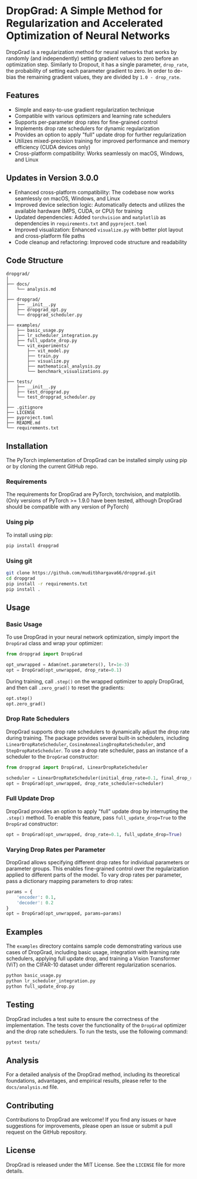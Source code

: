 # DropGrad: A Simple Method for Regularization and Accelerated Optimization of Neural Networks

DropGrad is a regularization method for neural networks that works by randomly (and independently) setting gradient values to zero before an optimization step. Similarly to Dropout, it has a single parameter, `drop_rate`, the probability of setting each parameter gradient to zero. In order to de-bias the remaining gradient values, they are divided by `1.0 - drop_rate`.

## Features

- Simple and easy-to-use gradient regularization technique
- Compatible with various optimizers and learning rate schedulers
- Supports per-parameter drop rates for fine-grained control
- Implements drop rate schedulers for dynamic regularization
- Provides an option to apply "full" update drop for further regularization
- Utilizes mixed-precision training for improved performance and memory efficiency (CUDA devices only)
- Cross-platform compatibility: Works seamlessly on macOS, Windows, and Linux

## Updates in Version 3.0.0

- Enhanced cross-platform compatibility: The codebase now works seamlessly on macOS, Windows, and Linux
- Improved device selection logic: Automatically detects and utilizes the available hardware (MPS, CUDA, or CPU) for training
- Updated dependencies: Added `torchvision` and `matplotlib` as dependencies in `requirements.txt` and `pyproject.toml`
- Improved visualization: Enhanced `visualize.py` with better plot layout and cross-platform file paths
- Code cleanup and refactoring: Improved code structure and readability

## Code Structure

```
dropgrad/
│
├── docs/
│   └── analysis.md
│
├── dropgrad/
│   ├── __init__.py
│   ├── dropgrad_opt.py
│   └── dropgrad_scheduler.py
│
├── examples/
│   ├── basic_usage.py
│   ├── lr_scheduler_integration.py
│   ├── full_update_drop.py
│   └── vit_experiments/
│       ├── vit_model.py
│       ├── train.py
│       ├── visualize.py
│       ├── mathematical_analysis.py
│       └── benchmark_visualizations.py
│
├── tests/
│   ├── __init__.py
│   ├── test_dropgrad.py
│   └── test_dropgrad_scheduler.py
│
├── .gitignore
├── LICENSE
├── pyproject.toml
├── README.md
└── requirements.txt
```

## Installation

The PyTorch implementation of DropGrad can be installed simply using pip or by cloning the current GitHub repo.

### Requirements

The requirements for DropGrad are PyTorch, torchvision, and matplotlib. (Only versions of PyTorch >= 1.9.0 have been tested, although DropGrad should be compatible with any version of PyTorch)

### Using pip

To install using pip:

```bash
pip install dropgrad
```

### Using git

```bash
git clone https://github.com/muditbhargava66/dropgrad.git
cd dropgrad
pip install -r requirements.txt
pip install .
```

## Usage

### Basic Usage

To use DropGrad in your neural network optimization, simply import the `DropGrad` class and wrap your optimizer:

```python
from dropgrad import DropGrad

opt_unwrapped = Adam(net.parameters(), lr=1e-3)
opt = DropGrad(opt_unwrapped, drop_rate=0.1)
```

During training, call `.step()` on the wrapped optimizer to apply DropGrad, and then call `.zero_grad()` to reset the gradients:

```python
opt.step()
opt.zero_grad()
```

### Drop Rate Schedulers

DropGrad supports drop rate schedulers to dynamically adjust the drop rate during training. The package provides several built-in schedulers, including `LinearDropRateScheduler`, `CosineAnnealingDropRateScheduler`, and `StepDropRateScheduler`. To use a drop rate scheduler, pass an instance of a scheduler to the `DropGrad` constructor:

```python
from dropgrad import DropGrad, LinearDropRateScheduler

scheduler = LinearDropRateScheduler(initial_drop_rate=0.1, final_drop_rate=0.0, num_steps=1000)
opt = DropGrad(opt_unwrapped, drop_rate_scheduler=scheduler)
```

### Full Update Drop

DropGrad provides an option to apply "full" update drop by interrupting the `.step()` method. To enable this feature, pass `full_update_drop=True` to the `DropGrad` constructor:

```python
opt = DropGrad(opt_unwrapped, drop_rate=0.1, full_update_drop=True)
```

### Varying Drop Rates per Parameter

DropGrad allows specifying different drop rates for individual parameters or parameter groups. This enables fine-grained control over the regularization applied to different parts of the model. To vary drop rates per parameter, pass a dictionary mapping parameters to drop rates:

```python
params = {
    'encoder': 0.1,
    'decoder': 0.2
}
opt = DropGrad(opt_unwrapped, params=params)
```

## Examples

The `examples` directory contains sample code demonstrating various use cases of DropGrad, including basic usage, integration with learning rate schedulers, applying full update drop, and training a Vision Transformer (ViT) on the CIFAR-10 dataset under different regularization scenarios.

```bash
python basic_usage.py
python lr_scheduler_integration.py
python full_update_drop.py
```

## Testing

DropGrad includes a test suite to ensure the correctness of the implementation. The tests cover the functionality of the `DropGrad` optimizer and the drop rate schedulers. To run the tests, use the following command:

```bash
pytest tests/
```

## Analysis

For a detailed analysis of the DropGrad method, including its theoretical foundations, advantages, and empirical results, please refer to the `docs/analysis.md` file.

## Contributing

Contributions to DropGrad are welcome! If you find any issues or have suggestions for improvements, please open an issue or submit a pull request on the GitHub repository.

## License

DropGrad is released under the MIT License. See the `LICENSE` file for more details.